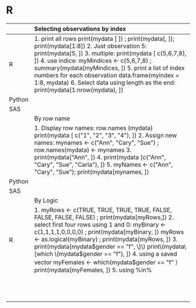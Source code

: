 # R

|  | Selecting observations by index |
| :--- | :--- |
| R | 1. print all rows                                                                              print\(mydata \[ \]\)  ; print\(mydata\[, \]\); print\(mydata\[1:8\]\)            2. Just observation 5: print\(mydata\[5, \]\)                                    3. multiple: print\(mydata \[ c\(5,6,7,8\), \]\)                                      4. use indice:                                                                                 myMindices &lt;- c\(5,6,7,8\)  ; summary\(mydata\[myMindices,  \]\)                                                                                                     5. print a list of index numbers for each observation               data.frame\(myindex = 1:8, mydata\)                                          6. Select data using length as the end:                                      print\(mydata\[1:nrow\(mydata\), \]\) |
| Python |  |
| SAS |  |
|  | By row name |
|  | 1. Display row names: row.names \(mydata\)                              print\(mydata \[ c\("1", "2", "3", "4"\), \]\)                                             2. Assign new names:                                                                  mynames &lt;- c\("Ann", "Cary", "Sue"\)  ; row.names\(mydata\) &lt;- mynames                                                                                       3. print\(mydata\["Ann", \]\)                                                               4. print\(mydata \[c\("Ann", "Cary", "Sue", "Carla"\), \]\)                     5. myNames &lt;- c\("Ann", "Cary", "Sue"\); print\(mydata\[mynames, \]\) |
| Python |  |
| SAS |  |
|  | By Logic |
| R | 1. myRows &lt;- c\(TRUE, TRUE, TRUE, TRUE, FALSE, FALSE, FALSE, FALSE\)   ; print\(mydata\[myRows,\]\)                                        2. select first four rows using 1 and 0:                                       myBinary &lt;- c\(1,1,1,1,0,0,0,0\) ; print\(mydata\[myBinary, \]\)         myRows &lt;- as.logical\(myBinary\) ; print\(mydata\[myRows, \]\)    3. print\(mydata\[mydata$gender == "f", \]\)                                       print\(mydata\[which \(mydata$gender == "f"\), \]\)                     4. using a saved vector                                                                myFemales &lt;- which\(mydata$gender == "f” ）                         print\(mydata\[myFemales, \]\)                                                        5. using %in%              |
|  |  |
|  |  |
|  |  |
|  |  |
|  |  |
|  |  |
|  |  |
|  |  |
|  |  |
|  |  |
|  |  |
|  |  |



